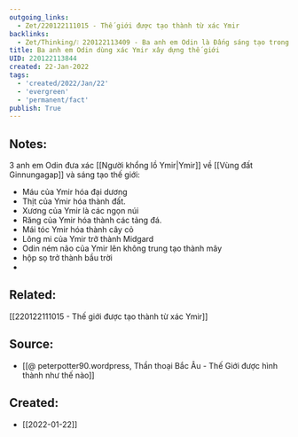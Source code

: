 ```yaml
---
outgoing_links:
  - Zet/220122111015 - Thế giới được tạo thành từ xác Ymir
backlinks:
  - Zet/Thinking/❕ 220122113409 - Ba anh em Odin là Đấng sáng tạo trong thần thoại Bắc Âu
title: Ba anh em Odin dùng xác Ymir xây dựng thế giới
UID: 220122113844
created: 22-Jan-2022
tags:
  - 'created/2022/Jan/22'
  - 'evergreen'
  - 'permanent/fact'
publish: True
---
```

## Notes:

3 anh em Odin đưa xác [[Người khổng lồ Ymir|Ymir]] về [[Vùng đất Ginnungagap]] và sáng tạo thế giới:

- Máu của Ymir hóa đại dương
- Thịt của Ymir hóa thành đất.
- Xương của Ymir là các ngọn núi
- Răng của Ymir hóa thành các tảng đá.
- Mái tóc Ymir hóa thành cây cỏ
- Lông mi của Ymir trở thành Midgard
- Odin ném não của Ymir lên không trung tạo thành mây
- hộp sọ trở thành bầu trời
- 
## Related:
[[220122111015 - Thế giới được tạo thành từ xác Ymir]]

## Source:
- [[@ peterpotter90.wordpress, Thần thoại Bắc Âu - Thế Giới được hình thành như thế nào]]



## Created:
- [[2022-01-22]]
